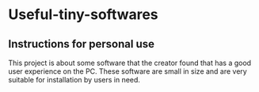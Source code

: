 # Useful-tiny-softwares
## Instructions for personal use
This project is about some software that the creator found that has a good user experience on the PC. These software are small in size and are very suitable for installation by users in need.
